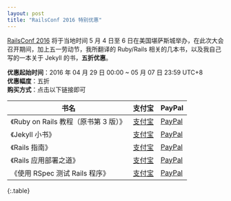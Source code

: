 ```yaml
---
layout: post
title: "RailsConf 2016 特别优惠"
---
```


[RailsConf 2016](http://railsconf.com/) 将于当地时间 5 月 4 日至 6 日在美国堪萨斯城举办，在此次大会召开期间，加上五一劳动节，我所翻译的 Ruby/Rails 相关的几本书，以及我自己写的一本关于 Jekyll 的书，**五折优惠**。

**优惠起始时间**：2016 年 04 月 29 日 00:00 ~ 05 月 07 日 23:59 UTC+8<br/>
**优惠幅度**：五折<br/>
**购买方式**：点击以下链接即可

| 书名 | 支付宝 | PayPal |
|------|------|---------|
|《Ruby on Rails 教程（原书第 3 版）》| [支付宝](https://selfstore.io/products/189?coupon=RailsConf2016 "点击购买") | [PayPal](https://leanpub.com/rails-tutorial-cn/c/RailsConf2016 "点击购买") |
|《Jekyll 小书》| [支付宝](https://selfstore.io/products/184?coupon=RailsConf2016 "点击购买") | [PayPal](https://leanpub.com/jekyll-little-book/c/RailsConf2016 "点击购买") |
|《Rails 指南》| [支付宝](https://selfstore.io/products/13?coupon=RailsConf2016 "点击购买") | [PayPal](https://leanpub.com/rails-guides-cn/c/RailsConf2016 "点击购买") |
|《Rails 应用部署之道》| [支付宝](https://selfstore.io/products/66?coupon=RailsConf2016 "点击购买") | [PayPal](https://leanpub.com/deploying_rails_applications-cn/c/RailsConf2016 "点击购买") |
|《使用 RSpec 测试 Rails 程序》| [支付宝](https://selfstore.io/products/3?coupon=RailsConf2016 "点击购买") | [PayPal](https://leanpub.com/everydayrailsrspec-cn/c/RailsConf2016 "点击购买") |
{:.table}
